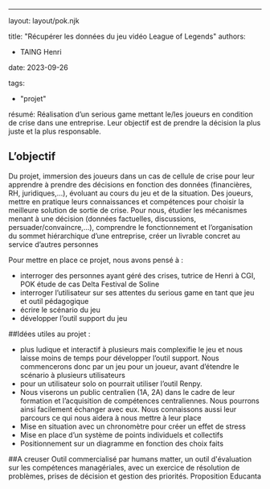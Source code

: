 ---

layout: layout/pok.njk

title: "Récupérer les données du jeu vidéo League of Legends"
authors:

- TAING Henri

date: 2023-09-26

tags:

- "projet"

résumé: Réalisation d’un serious game mettant le/les joueurs en condition de crise dans une entreprise. Leur objectif est de prendre la décision la plus juste et la plus responsable.

## L’objectif

Du projet, immersion des joueurs dans un cas de cellule de crise pour leur apprendre à prendre des décisions en fonction des données (financières, RH, juridiques,...), évoluant au cours du jeu et de la situation.
Des joueurs, mettre en pratique leurs connaissances et compétences pour choisir la meilleure solution de sortie de crise.
Pour nous, étudier les mécanismes menant à une décision (données factuelles, discussions, persuader/convaincre,...), comprendre le fonctionnement et l’organisation du sommet hiérarchique d’une entreprise, créer un livrable concret au service d’autres personnes

Pour mettre en place ce projet, nous avons pensé à \:

- interroger des personnes ayant géré des crises, tutrice de Henri à CGI, POK étude de cas Delta Festival de Soline
- interroger l’utilisateur sur ses attentes du serious game en tant que jeu et outil pédagogique
- écrire le scénario du jeu
- développer l’outil support du jeu

##Idées utiles au projet :

- plus ludique et interactif à plusieurs mais complexifie le jeu et nous laisse moins de temps pour développer l’outil support. Nous commencerons donc par un jeu pour un joueur, avant d’étendre le scénario à plusieurs utilisateurs
- pour un utilisateur solo on pourrait utiliser l’outil Renpy.
- Nous viserons un public centralien (1A, 2A) dans le cadre de leur formation et l’acquisition de compétences centraliennes. Nous pourrons ainsi facilement échanger avec eux. Nous connaissons aussi leur parcours ce qui nous aidera à nous mettre à leur place
- Mise en situation avec un chronomètre pour créer un effet de stress
- Mise en place d’un système de points individuels et collectifs
- Positionnement sur un diagramme en fonction des choix faits

##A creuser
Outil commercialisé par humans matter, un outil d'évaluation sur les compétences managériales, avec un exercice de résolution de problèmes, prises de décision et gestion des priorités.
Proposition Educanta
